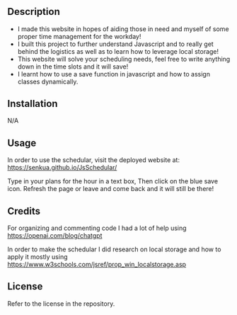 # <Work Day Schedular>

## Description


- I made this website in hopes of aiding those in need and myself of some proper time management for the workday! 
- I built this project to further understand Javascript and to really get behind the logistics as well as to learn how to leverage local storage!
- This website will solve your scheduling needs, feel free to write anything down in the time slots and it will save!
- I learnt how to use a save function in javascript and how to assign classes dynamically.

## Installation

N/A

## Usage

In order to use the schedular, visit the deployed website at: https://senkua.github.io/JsSchedular/

Type in your plans for the hour in a text box, 
Then click on the blue save icon.
Refresh the page or leave and come back and it will still be there! 

## Credits

For organizing and commenting code I had a lot of help using https://openai.com/blog/chatgpt

In order to make the schedular I did research on local storage and how to apply it mostly using https://www.w3schools.com/jsref/prop_win_localstorage.asp

## License

Refer to the license in the repository.
